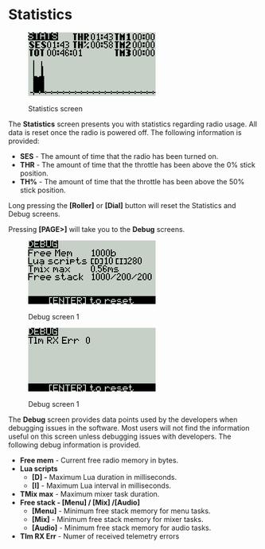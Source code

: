 # Statistics

<figure><img src="../../.gitbook/assets/bwstats.png" alt=""><figcaption><p>Statistics screen</p></figcaption></figure>

The **Statistics** screen presents you with statistics regarding radio usage. All data is reset once the radio is powered off. The following information is provided:

* **SES** - The amount of time that the radio has been turned on.&#x20;
* **THR** - The amount of time that the throttle has been above the 0% stick position.
* **TH%** - The amount of time that the throttle has been above the 50% stick position.

Long pressing the **\[Roller]** or **\[Dial]** button will reset the Statistics and Debug screens.

Pressing **\[PAGE>]** will take you to the **Debug** screens.

<div>

<figure><img src="../../.gitbook/assets/bwdebug.png" alt=""><figcaption><p>Debug screen 1</p></figcaption></figure>

 

<figure><img src="../../.gitbook/assets/bwdebug2.png" alt=""><figcaption><p>Debug screen 1</p></figcaption></figure>

</div>

The **Debug** screen provides data points used by the developers when debugging issues in the software. Most users will not find the information useful on this screen unless debugging issues with developers. The following debug information is provided.

* **Free mem** - Current free radio memory in bytes.
* **Lua scripts**&#x20;
  * **\[D] -** Maximum Lua duration in milliseconds.
  * **\[I]** - Maximum Lua interval in milliseconds.
* **TMix max** - Maximum mixer task duration.
* **Free stack - \[Menu] / \[Mix] /\[Audio]**&#x20;
  * **\[Menu]** - Minimum free stack memory for menu tasks.
  * **\[Mix]** - Minimum free stack memory for mixer tasks.
  * **\[Audio]** - Minimum free stack memory for audio tasks.
* **Tlm RX Err** - Numer of received telemetry errors
